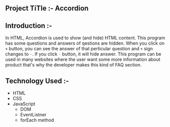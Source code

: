## Project TiTle :- Accordion

## Introduction :-

In HTML, Accordion is used to show (and hide) HTML content. This program has some questions and answers of qestions are hidden. When you click on `+` button, you can see the answer of that perticular question and `+` sign changes to `-`. If you click `-` button, it will hide answer. This program can be used in many websites where the user want some more information about product that's why the developer makes this kind of FAQ section.

## Technology Used :-
- HTML
- CSS
- JavaScript
    - DOM
    - EventListner
    - forEach method